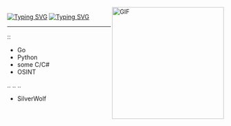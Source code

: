 <img align="right" alt="GIF" src="https://media0.giphy.com/media/v1.Y2lkPTc5MGI3NjExb2phdXl1djV6OGFpdDc5d2tkN2hzcW9oZmF5NmU1dTV2bWhwODl1eiZlcD12MV9pbnRlcm5hbF9naWZfYnlfaWQmY3Q9Zw/2ithT1eAmIBN1M2GfK/giphy.gif" width="260px" margin="1px" margin-bottom="-10px"/>

 [![Typing SVG](https://readme-typing-svg.herokuapp.com?font=Fira+Code&size=30&pause=1&color=F7A7F3&random=false&width=435&height=80&lines=Aika)](https://git.io/typing-svg)
 [![Typing SVG](https://readme-typing-svg.herokuapp.com?font=Fira+Code&size=15&duration=20&pause=1&color=00F726&random=false&width=435&height=19&lines=%23%23%23student%400xA28%23%23%23)](https://git.io/typing-svg)

---
::
- Go
- Python
- some C/C#
- OSINT

..
..
..

- SilverWolf
